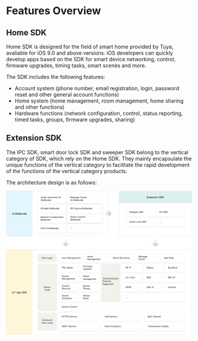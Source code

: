 # Features Overview


## Home SDK

Home SDK is designed for the field of smart home provided by Tuya, avaliable for iOS 9.0 and above versions. iOS developers can quickly develop apps based on the SDK for smart device networking, control, firmware upgrades, timing tasks, smart scenes and more.

The SDK includes the following features:

- Account system (phone number, email registration, login, password reset and other general account functions)
- Home system (home management, room management, home sharing and other functions)
- Hardware functions (network configuration, control, status reporting, timed tasks, groups, firmware upgrades, sharing)

## Extension SDK

The IPC SDK, smart door lock SDK and sweeper SDK belong to the vertical category of SDK, which rely on the Home SDK. They mainly encapsulate the unique functions of the vertical category to facilitate the rapid development of the functions of the vertical category products.

The architecture design is as follows:

<img src="./resource/images/Integrated.png" alt="Architecture" style="zoom:60%;" />